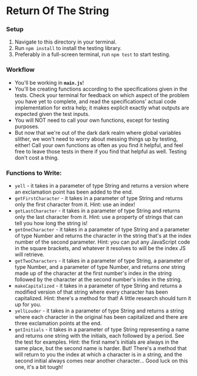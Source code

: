 # Return Of The String

### Setup

1. Navigate to this directory in your terminal.
2. Run `npm install` to install the testing library.
3. Preferably in a full-screen terminal, run `npm test` to start testing.


### Workflow

* You'll be working in **`main.js`**!
* You'll be creating functions according to the specifications given in the tests. Check your terminal for feedback on which aspect of the problem you have yet to complete, and read the specifications' actual code implementation for extra help; it makes explicit exactly what outputs are expected given the test inputs.
* You will NOT need to call your own functions, except for testing purposes.
* But now that we're out of the dark dark realm where global variables slither, we won't need to worry about messing things up by testing, either! Call your own functions as often as you find it helpful, and feel free to leave those tests in there if you find that helpful as well. Testing don't cost a thing.


### Functions to Write:

* `yell` - it takes in a parameter of type String and returns a version where an exclamation point has been added to the end.
* `getFirstCharacter` - it takes in a parameter of type String and returns only the first character from it. Hint: use an index!
* `getLastCharacter` - it takes in a parameter of type String and returns only the last character from it. Hint: use a property of strings that can tell you how long the string is!
* `getOneCharacter` - it takes in a parameter of type String and a parameter of type Number and returns the character in the string that's at the index number of the second parameter. Hint: you can put any JavaScript code in the square brackets, and whatever it resolves to will be the index JS will retrieve.
* `getTwoCharacters` - it takes in a parameter of type String, a parameter of type Number, and a parameter of type Number, and returns *one* string made up of the character at the first number's index in the string followed by the character at the second number's index in the string.
* `makeCapitalized` - it takes in a parameter of type String and returns a modified version of that string where every character has been capitalized. Hint: there's a method for that! A little research should turn it up for you.
* `yellLouder` - it takes in a parameter of type String and returns a string where each character in the original has been capitalized and there are three exclamation points at the end.
* `getInitials` - it takes in a parameter of type String representing a name and returns one string with the initials, each followed by a period. See the test for examples. Hint: the first name's initials are always in the same place, but the second name is harder. But! There's a method that will return to you the index at which a character is in a string, and the second initial always comes near another character... Good luck on this one, it's a bit tough!
